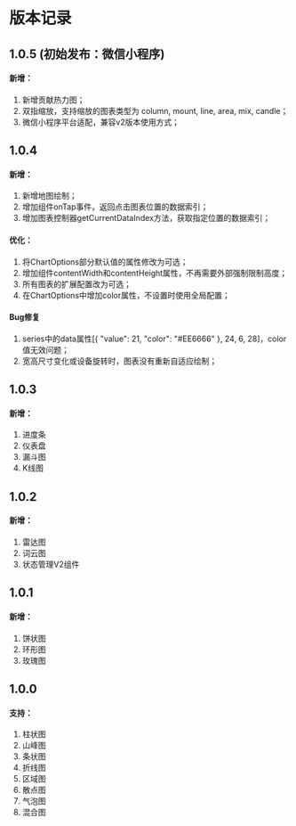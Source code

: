 # 版本记录

## 1.0.5 (初始发布：微信小程序)
#### 新增：
1. 新增贡献热力图；
2. 双指缩放，支持缩放的图表类型为 column, mount, line, area, mix, candle；
3. 微信小程序平台适配，兼容v2版本使用方式；

## 1.0.4
#### 新增：
1. 新增地图绘制；
2. 增加组件onTap事件，返回点击图表位置的数据索引；
3. 增加图表控制器getCurrentDataIndex方法，获取指定位置的数据索引；
#### 优化：
1. 将ChartOptions部分默认值的属性修改为可选；
2. 增加组件contentWidth和contentHeight属性，不再需要外部强制限制高度；
3. 所有图表的扩展配置改为可选；
4. 在ChartOptions中增加color属性，不设置时使用全局配置；
#### Bug修复
1. series中的data属性[{ "value": 21, "color": "#EE6666" }, 24, 6, 28]，color值无效问题；
2. 宽高尺寸变化或设备旋转时，图表没有重新自适应绘制；

## 1.0.3
#### 新增：
1. 进度条
2. 仪表盘
3. 漏斗图
4. K线图

## 1.0.2
#### 新增：
1. 雷达图
2. 词云图
3. 状态管理V2组件

## 1.0.1
#### 新增：
1. 饼状图
2. 环形图
3. 玫瑰图

## 1.0.0 
#### 支持：
1. 柱状图
2. 山峰图
3. 条状图
4. 折线图
5. 区域图
6. 散点图
7. 气泡图
8. 混合图